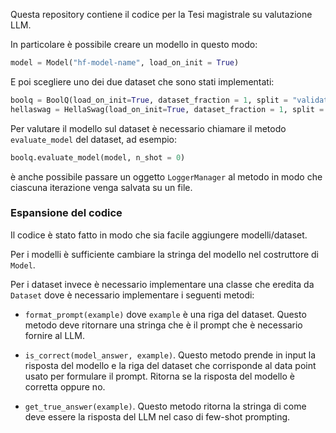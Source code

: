 Questa repository contiene il codice per la Tesi magistrale su valutazione LLM.


In particolare è possibile creare un modello in questo modo:
```python
model = Model("hf-model-name", load_on_init = True)
```

E poi scegliere uno dei due dataset che sono stati implementati:
```python
boolq = BoolQ(load_on_init=True, dataset_fraction = 1, split = "validation")
hellaswag = HellaSwag(load_on_init=True, dataset_fraction = 1, split = "validation")
```

Per valutare il modello sul dataset è necessario chiamare il metodo `evaluate_model` del dataset, ad esempio:

```python
boolq.evaluate_model(model, n_shot = 0)
```

è anche possibile passare un oggetto `LoggerManager` al metodo in modo che ciascuna iterazione venga salvata su un file.


### Espansione del codice
Il codice è stato fatto in modo che sia facile aggiungere modelli/dataset.

Per i modelli è sufficiente cambiare la stringa del modello nel costruttore di `Model`.

Per i dataset invece è necessario implementare una classe che eredita da `Dataset` dove è necessario implementare i seguenti metodi:

- `format_prompt(example)` dove `example` è una riga del dataset. Questo metodo deve ritornare una stringa che è il prompt che è necessario fornire al LLM.

- `is_correct(model_answer, example)`. Questo metodo prende in input la risposta del modello e la riga del dataset che corrisponde al data point usato per formulare il prompt. Ritorna se la risposta del modello è corretta oppure no.

- `get_true_answer(example)`. Questo metodo ritorna la stringa di come deve essere la risposta del LLM nel caso di few-shot prompting.


